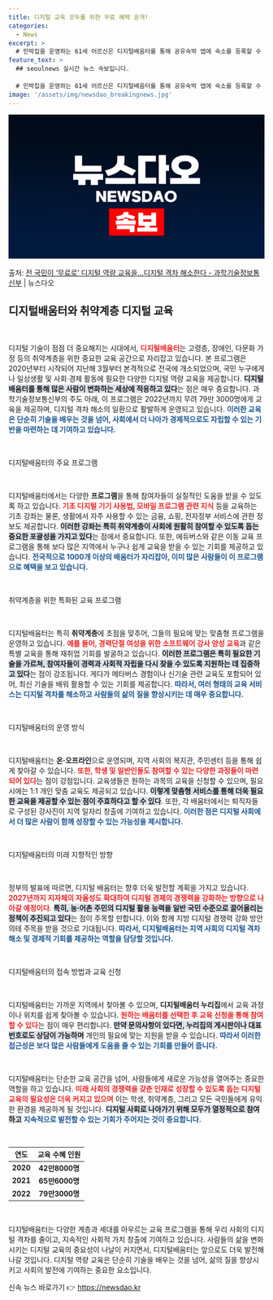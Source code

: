 ```yaml
---
title: 디지털 교육 모두를 위한 무료 혜택 공개!
categories:
  - News
excerpt: >
  # 민박집을 운영하는 61세 어르신은 디지털배움터를 통해 공유숙박 앱에 숙소를 등록할 수 있게 되면서 외국인…
feature_text: >
  ## seoulnews 실시간 뉴스 속보입니다.

  # 민박집을 운영하는 61세 어르신은 디지털배움터를 통해 공유숙박 앱에 숙소를 등록할 수 있게 되면서 외국인…
image: '/assets/img/newsdao_breakingnews.jpg'
---
```


![뉴스다오 속보](/assets/img/newsdao_breakingnews.jpg)

<p>출처: <a href="https://newsdao.kr/2472" rel="dofollow">전 국민이 ‘무료로’ 디지털 역량 교육을…디지털 격차 해소한다 - 과학기술정보통신부</a> | 뉴스다오</p>

<h2 data-ke-size="size26">디지털배움터와 취약계층 디지털 교육</h2>

<p data-ke-size="size16">&nbsp;</p>
디지털 기술이 점점 더 중요해지는 시대에서, <b><span style="color: #ee2323;">디지털배움터</span></b>는 고령층, 장애인, 다문화 가정 등의 취약계층을 위한 중요한 교육 공간으로 자리잡고 있습니다. 본 프로그램은 2020년부터 시작되어 지난해 3월부터 본격적으로 전국에 개소되었으며, 국민 누구에게나 일상생활 및 사회·경제 활동에 필요한 다양한 디지털 역량 교육을 제공합니다. <b><span style="background-color: #21538527;">디지털배움터를 통해 많은 사람이 변화하는 세상에 적응하고 있다</span></b>는 점은 매우 중요합니다. 과학기술정보통신부의 주도 아래, 이 프로그램은 2022년까지 무려 79만 3000명에게 교육을 제공하며, 디지털 격차 해소의 일환으로 활발하게 운영되고 있습니다. <b><span style="color: #1a5490;">이러한 교육은 단순히 기술을 배우는 것을 넘어, 사회에서 더 나아가 경제적으로도 자립할 수 있는 기반을 마련하는 데 기여하고 있습니다.</span></b>

<p data-ke-size="size16">&nbsp;</p>

디지털배움터의 주요 프로그램
<p data-ke-size="size16">&nbsp;</p>
디지털배움터에서는 다양한 <b>프로그램</b>을 통해 참여자들이 실질적인 도움을 받을 수 있도록 하고 있습니다. <b><span style="color: #ee2323;">기초 디지털 기기 사용법, 모바일 프로그램 관련 지식</span></b> 등을 교육하는 기초 강좌는 물론, 생활에서 자주 사용할 수 있는 금융, 쇼핑, 전자정부 서비스에 관한 정보도 제공합니다. <b><span style="background-color: #21538527;">이러한 강좌는 특히 취약계층이 사회에 원활히 참여할 수 있도록 돕는 중요한 포괄성을 가지고 있다</span></b>는 점에서 중요합니다. 또한, 에듀버스와 같은 이동 교육 프로그램을 통해 보다 많은 지역에서 누구나 쉽게 교육을 받을 수 있는 기회를 제공하고 있습니다. <b><span style="color: #1a5490;">전국적으로 1000개 이상의 배움터가 자리잡아, 이미 많은 사람들이 이 프로그램으로 혜택을 보고 있습니다.</span></b>

<p data-ke-size="size16">&nbsp;</p>

취약계층을 위한 특화된 교육 프로그램
<p data-ke-size="size16">&nbsp;</p>
디지털배움터는 특히 <b>취약계층</b>에 초점을 맞추어, 그들의 필요에 맞는 맞춤형 프로그램을 운영하고 있습니다. <b><span style="color: #ee2323;">예를 들어, 경력단절 여성을 위한 소프트웨어 강사 양성 교육</span></b>과 같은 특별 교육을 통해 재취업 기회를 발굴하고 있습니다. <b><span style="background-color: #21538527;">이러한 프로그램은 특히 필요한 기술을 가르쳐, 참여자들이 경력과 사회적 자립을 다시 찾을 수 있도록 지원하는 데 집중하고 있다</span></b>는 점이 강조됩니다. 게다가 메타버스 경험이나 신기술 관련 교육도 포함되어 있어, 최신 기술을 배워 활용할 수 있는 기회를 제공합니다. <b><span style="color: #1a5490;">따라서, 여러 형태의 교육 서비스는 디지털 격차를 해소하고 사람들의 삶의 질을 향상시키는 데 매우 중요합니다.</span></b>

<p data-ke-size="size16">&nbsp;</p>

디지털배움터의 운영 방식
<p data-ke-size="size16">&nbsp;</p>
디지털배움터는 <b>온·오프라인</b>으로 운영되며, 지역 사회의 복지관, 주민센터 등을 통해 쉽게 찾아갈 수 있습니다. <b><span style="color: #ee2323;">또한, 학생 및 일반인들도 참여할 수 있는 다양한 과정들이 마련되어 있다</span></b>는 점이 강점입니다. 교육생들은 원하는 과목의 교육을 신청할 수 있으며, 필요시에는 1:1 개인 맞춤 교육도 제공되고 있습니다. <b><span style="background-color: #21538527;">이렇게 맞춤형 서비스를 통해 더욱 필요한 교육을 제공할 수 있는 점이 주효하다고 할 수 있다</span></b>. 또한, 각 배움터에서는 퇴직자들로 구성된 강사진이 지역 일자리 창출에 기여하고 있습니다. <b><span style="color: #1a5490;">이러한 점은 디지털 사회에서 더 많은 사람이 함께 성장할 수 있는 가능성을 제시합니다.</span></b>

<p data-ke-size="size16">&nbsp;</p>

디지털배움터의 미래 지향적인 방향
<p data-ke-size="size16">&nbsp;</p>
정부의 발표에 따르면, 디지털 배움터는 향후 더욱 발전할 계획을 가지고 있습니다. <b><span style="color: #ee2323;">2027년까지 지자체의 자율성도 확대하여 디지털 경제의 경쟁력을 강화하는 방향으로 나아갈 예정이다</span></b>. <b><span style="background-color: #21538527;">특히, 농·어촌 주민의 디지털 활용 능력을 일반 국민 수준으로 끌어올리는 정책이 추진되고 있다</span></b>는 점이 주목할 만합니다. 이와 함께 지방 디지털 경쟁력 강화 방안의테 주목을 받을 것으로 기대됩니다. <b><span style="color: #1a5490;">따라서, 디지털배움터는 지역 사회의 디지털 격차 해소 및 경제적 기회를 제공하는 역할을 담당할 것입니다.</span></b>

<p data-ke-size="size16">&nbsp;</p>

디지털배움터의 접속 방법과 교육 신청
<p data-ke-size="size16">&nbsp;</p>
디지털배움터는 가까운 지역에서 찾아볼 수 있으며, <b>디지털배움터 누리집</b>에서 교육 과정이나 위치를 쉽게 찾아볼 수 있습니다. <b><span style="color: #ee2323;">원하는 배움터를 선택한 후 교육 신청을 통해 참여할 수 있다</span></b>는 점이 매우 편리합니다. <b><span style="background-color: #21538527;">만약 문의사항이 있다면, 누리집의 게시판이나 대표번호로도 상담이 가능하며</span></b> 개인의 필요에 맞는 지원을 받을 수 있습니다. <b><span style="color: #1a5490;">따라서 이러한 접근성은 보다 많은 사람들에게 도움을 줄 수 있는 기회를 만들어 줍니다.</span></b>

<p data-ke-size="size16">&nbsp;</p>
디지털배움터는 단순한 교육 공간을 넘어, 사람들에게 새로운 가능성을 열어주는 중요한 역할을 하고 있습니다. <b><span style="color: #ee2323;">미래 사회의 경쟁력을 갖춘 인재로 성장할 수 있도록 돕는 디지털교육의 필요성은 더욱 커지고 있으며</span></b> 이는 학생, 취약계층, 그리고 모든 국민들에게 유익한 환경을 제공하게 될 것입니다. <b><span style="background-color: #21538527;">디지털 사회로 나아가기 위해 모두가 열정적으로 참여하고</span></b> <b><span style="color: #1a5490;">지속적으로 발전할 수 있는 기회가 주어지는 것이 중요합니다.</span></b>

<p data-ke-size="size16">&nbsp;</p>
<table>
   <thead>
      <tr>
         <th>연도</th>
         <th>교육 수혜 인원</th>
      </tr>
   </thead>
   <tbody>
      <tr>
         <td style="text-align: center; height: 17px;"><b>2020</b></td>
         <td style="text-align: center; height: 17px;"><b>42만8000명</b></td>
      </tr>
      <tr>
         <td style="text-align: center; height: 17px;"><b>2021</b></td>
         <td style="text-align: center; height: 17px;"><b>65만6000명</b></td>
      </tr>
      <tr>
         <td style="text-align: center; height: 17px;"><b>2022</b></td>
         <td style="text-align: center; height: 17px;"><b>79만3000명</b></td>
      </tr>
   </tbody>
</table>

<p data-ke-size="size16">&nbsp;</p>
디지털배움터는 다양한 계층과 세대를 아우르는 교육 프로그램을 통해 우리 사회의 디지털 격차를 줄이고, 지속적인 사회적 가치 창출에 기여하고 있습니다. 사람들의 삶을 변화시키는 디지털 교육의 중요성이 나날이 커지면서, 디지털배움터는 앞으로도 더욱 발전해 나갈 것입니다. 디지털 역량 교육은 단순히 기술을 배우는 것을 넘어, 삶의 질을 향상시키고 사회의 발전에 기여하는 중요한 요소입니다. 

신속 뉴스 바로가기 👉 <a href="https://newsdao.kr" rel="dofollow">https://newsdao.kr</a>


